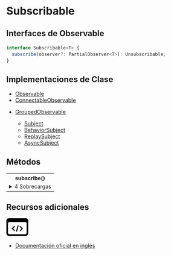 # Subscribable

<h2 class="subtitle">Interfaces de Observable</h2>

```typescript
interface Subscribable<T> {
  subscribe(observer?: PartialObserver<T>): Unsubscribable;
}
```

## Implementaciones de Clase

- [Observable](/api/index/Observable)
- [ConnectableObservable](/api/index/ConnectableObservable)
<ul>
    <li><a href="/api/index/GroupedObservable">GroupedObservable</a></li>
    <ul>
        <li><a href="/api/subjects/Subject">Subject</a></li>
        <li><a href="/api/subjects/BehaviorSubject">BehaviorSubject</a></li>
        <li><a href="/api/subjects/ReplaySubject">ReplaySubject</a></li>
        <li><a href="/api/subjects/AsyncSubject">AsyncSubject</a></li>
    </ul>
</ul>

## Métodos

<table>
    <tr><th>subscribe()</th></tr>
    <tr><td>
    <details>
        <summary>4 Sobrecargas</summary>
        <div class="overload-container">         
            <div class="overload-section">
                <h3>Firma</h3>
                <code>subscribe(next: null, error: null, complete: () => void): Unsubscribable</code>
                <h3>Parámetros</h3>
                <table>
                    <tr><td>next</td><td>Tipo: <code>null</code>.</td></tr>
                    <tr><td>error</td><td>Tipo: <code>null</code>.</td></tr>
                    <tr><td>complete</td><td>Tipo: <code>() => void</code>.</td></tr>
                </table>
                <h3>Retorna</h3>
                <code>Unsubscribable</code>
            </div>
            <div class="overload-section">
                <h3>Firma</h3>
                <code>subscribe(next: null, error: (error: any) => void, complete?: () => void): Unsubscribable</code>
                <h3>Parámetros</h3>
                <table>
                    <tr><td>next</td><td>Tipo: <code>null</code>.</td></tr>
                    <tr><td>error</td><td>Tipo: <code>(error: any) => void</code>.</td></tr>
                    <tr><td>complete</td><td>Opcional. El valor por defecto es <code>undefined</code>.
                    Tipo: <code>() => void</code>.</td></tr>
                </table>
                <h3>Retorna</h3>
                <code>Unsubscribable</code>
            </div>
            <div class="overload-section">
                <h3>Firma</h3>
                <code>subscribe(next: (value: T) => void, error: null, complete: () => void): Unsubscribable</code>
                <h3>Parámetros</h3>
                <table>
                    <tr><td>next</td><td>Tipo: <code>(value: T) => void</code>.</td></tr>
                    <tr><td>error</td><td>Tipo: <code>null</code>.</td></tr>
                    <tr><td>complete</td><td>Tipo: <code>() => void</code>.</td></tr>
                </table>
                <h3>Retorna</h3>
                <code>Unsubscribable</code>
            </div>
            <div class="overload-section">
                <h3>Firma</h3>
                    <code>subscribe(next?: (value: T) => void, error?: (error: any) => void, complete?: () => void): Unsubscribable</code>
                <h3>Parámetros</h3>
                <table>
                    <tr><td>next</td><td>Opcional. El valor por defecto es <code>undefined</code>.
                    Tipo: <code>(value: T) => void</code>.</td></tr>
                    <tr><td>error</td><td>Opcional. El valor por defecto es <code>undefined</code>.
                    Tipo: <code>(error: any) => void</code>.</td></tr>
                    <tr><td>complete</td><td>Opcional. El valor por defecto es <code>undefined</code>.
                    Tipo: <code>() => void</code>.</td></tr>
                </table>
                <h3>Retorna</h3>
                <code>Unsubscribable</code>
            </div>
        </div>
    </details>
    </td></tr>
</table>

## Recursos adicionales

<a target="_blank" href="https://github.com/ReactiveX/rxjs/blob/6.5.5/src/internal/types.ts#L38-L50">
<img src="assets/icons/source-code.png" alt="Source code">
</a>
</div>

- <a target="_blank" href="https://rxjs.dev/api/index/interface/Subscribable">Documentación oficial en inglés</a>
